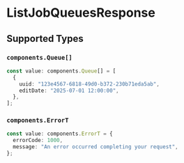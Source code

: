 # ListJobQueuesResponse


## Supported Types

### `components.Queue[]`

```typescript
const value: components.Queue[] = [
  {
    uuid: "123e4567-6818-49d0-b372-230b71eda5ab",
    editDate: "2025-07-01 12:00:00",
  },
];
```

### `components.ErrorT`

```typescript
const value: components.ErrorT = {
  errorCode: 1000,
  message: "An error occurred completing your request",
};
```

